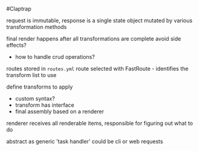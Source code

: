 #Claptrap

request is immutable, response is a single state object mutated by various
transformation methods

final render happens after all transformations are complete
avoid side effects?
- how to handle crud operations?

routes stored in `routes.yml`
route selected with FastRoute - identifies the transform list to use

define transforms to apply
- custom syntax?
- transform has interface
- final assembly based on a renderer

renderer receives all renderable items, responsible for figuring out what to do

abstract as generic 'task handler' could be cli or web requests
